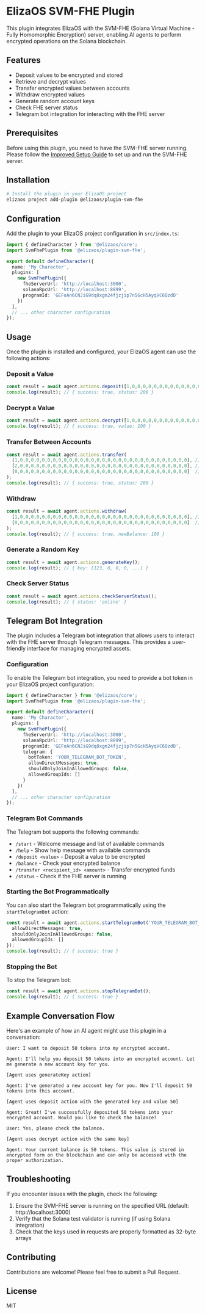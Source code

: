 # ElizaOS SVM-FHE Plugin

This plugin integrates ElizaOS with the SVM-FHE (Solana Virtual Machine - Fully Homomorphic Encryption) server, enabling AI agents to perform encrypted operations on the Solana blockchain.

## Features

- Deposit values to be encrypted and stored
- Retrieve and decrypt values
- Transfer encrypted values between accounts
- Withdraw encrypted values
- Generate random account keys
- Check FHE server status
- Telegram bot integration for interacting with the FHE server

## Prerequisites

Before using this plugin, you need to have the SVM-FHE server running. Please follow the [Improved Setup Guide](../docs/improved-setup.md) to set up and run the SVM-FHE server.

## Installation

```bash
# Install the plugin in your ElizaOS project
elizaos project add-plugin @elizaos/plugin-svm-fhe
```

## Configuration

Add the plugin to your ElizaOS project configuration in `src/index.ts`:

```typescript
import { defineCharacter } from '@elizaos/core';
import SvmFhePlugin from '@elizaos/plugin-svm-fhe';

export default defineCharacter({
  name: 'My Character',
  plugins: [
    new SvmFhePlugin({
      fheServerUrl: 'http://localhost:3000',
      solanaRpcUrl: 'http://localhost:8899',
      programId: 'GEFoAn6CNJiG9dq8xgm24fjzjip7n5GcH5AyqVC6QzdD'
    })
  ],
  // ... other character configuration
});
```

## Usage

Once the plugin is installed and configured, your ElizaOS agent can use the following actions:

### Deposit a Value

```typescript
const result = await agent.actions.deposit([1,0,0,0,0,0,0,0,0,0,0,0,0,0,0,0,0,0,0,0,0,0,0,0,0,0,0,0,0,0,0,0], 100);
console.log(result); // { success: true, status: 200 }
```

### Decrypt a Value

```typescript
const result = await agent.actions.decrypt([1,0,0,0,0,0,0,0,0,0,0,0,0,0,0,0,0,0,0,0,0,0,0,0,0,0,0,0,0,0,0,0]);
console.log(result); // { success: true, value: 100 }
```

### Transfer Between Accounts

```typescript
const result = await agent.actions.transfer(
  [1,0,0,0,0,0,0,0,0,0,0,0,0,0,0,0,0,0,0,0,0,0,0,0,0,0,0,0,0,0,0,0], // sender
  [2,0,0,0,0,0,0,0,0,0,0,0,0,0,0,0,0,0,0,0,0,0,0,0,0,0,0,0,0,0,0,0], // recipient
  [0,0,0,0,0,0,0,0,0,0,0,0,0,0,0,0,0,0,0,0,0,0,0,0,0,0,0,0,0,0,0,0]  // transfer amount (encrypted 0)
);
console.log(result); // { success: true, status: 200 }
```

### Withdraw

```typescript
const result = await agent.actions.withdraw(
  [1,0,0,0,0,0,0,0,0,0,0,0,0,0,0,0,0,0,0,0,0,0,0,0,0,0,0,0,0,0,0,0], // account
  [0,0,0,0,0,0,0,0,0,0,0,0,0,0,0,0,0,0,0,0,0,0,0,0,0,0,0,0,0,0,0,0]  // withdrawal amount (encrypted 0)
);
console.log(result); // { success: true, newBalance: 100 }
```

### Generate a Random Key

```typescript
const result = await agent.actions.generateKey();
console.log(result); // { key: [123, 0, 0, 0, ...] }
```

### Check Server Status

```typescript
const result = await agent.actions.checkServerStatus();
console.log(result); // { status: 'online' }
```

## Telegram Bot Integration

The plugin includes a Telegram bot integration that allows users to interact with the FHE server through Telegram messages. This provides a user-friendly interface for managing encrypted assets.

### Configuration

To enable the Telegram bot integration, you need to provide a bot token in your ElizaOS project configuration:

```typescript
import { defineCharacter } from '@elizaos/core';
import SvmFhePlugin from '@elizaos/plugin-svm-fhe';

export default defineCharacter({
  name: 'My Character',
  plugins: [
    new SvmFhePlugin({
      fheServerUrl: 'http://localhost:3000',
      solanaRpcUrl: 'http://localhost:8899',
      programId: 'GEFoAn6CNJiG9dq8xgm24fjzjip7n5GcH5AyqVC6QzdD',
      telegram: {
        botToken: 'YOUR_TELEGRAM_BOT_TOKEN',
        allowDirectMessages: true,
        shouldOnlyJoinInAllowedGroups: false,
        allowedGroupIds: []
      }
    })
  ],
  // ... other character configuration
});
```

### Telegram Bot Commands

The Telegram bot supports the following commands:

- `/start` - Welcome message and list of available commands
- `/help` - Show help message with available commands
- `/deposit <value>` - Deposit a value to be encrypted
- `/balance` - Check your encrypted balance
- `/transfer <recipient_id> <amount>` - Transfer encrypted funds
- `/status` - Check if the FHE server is running

### Starting the Bot Programmatically

You can also start the Telegram bot programmatically using the `startTelegramBot` action:

```typescript
const result = await agent.actions.startTelegramBot('YOUR_TELEGRAM_BOT_TOKEN', {
  allowDirectMessages: true,
  shouldOnlyJoinInAllowedGroups: false,
  allowedGroupIds: []
});
console.log(result); // { success: true }
```

### Stopping the Bot

To stop the Telegram bot:

```typescript
const result = await agent.actions.stopTelegramBot();
console.log(result); // { success: true }
```

## Example Conversation Flow

Here's an example of how an AI agent might use this plugin in a conversation:

```
User: I want to deposit 50 tokens into my encrypted account.

Agent: I'll help you deposit 50 tokens into an encrypted account. Let me generate a new account key for you.

[Agent uses generateKey action]

Agent: I've generated a new account key for you. Now I'll deposit 50 tokens into this account.

[Agent uses deposit action with the generated key and value 50]

Agent: Great! I've successfully deposited 50 tokens into your encrypted account. Would you like to check the balance?

User: Yes, please check the balance.

[Agent uses decrypt action with the same key]

Agent: Your current balance is 50 tokens. This value is stored in encrypted form on the blockchain and can only be accessed with the proper authorization.
```

## Troubleshooting

If you encounter issues with the plugin, check the following:

1. Ensure the SVM-FHE server is running on the specified URL (default: http://localhost:3000)
2. Verify that the Solana test validator is running (if using Solana integration)
3. Check that the keys used in requests are properly formatted as 32-byte arrays

## Contributing

Contributions are welcome! Please feel free to submit a Pull Request.

## License

MIT
